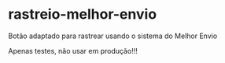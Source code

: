 # rastreio-melhor-envio
Botão adaptado para rastrear usando o sistema do Melhor Envio

Apenas testes, não usar em produção!!!
